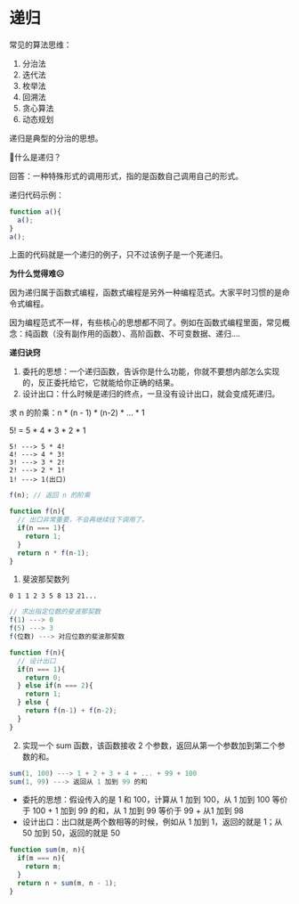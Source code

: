# 递归

常见的算法思维：

1. 分治法
2. 迭代法
3. 枚举法
4. 回溯法
5. 贪心算法
6. 动态规划



递归是典型的分治的思想。

🙋什么是递归？

回答：一种特殊形式的调用形式，指的是函数自己调用自己的形式。

递归代码示例：

```js
function a(){
  a();
}
a();
```

上面的代码就是一个递归的例子，只不过该例子是一个死递归。



**为什么觉得难☹️**

因为递归属于函数式编程，函数式编程是另外一种编程范式。大家平时习惯的是命令式编程。

因为编程范式不一样，有些核心的思想都不同了。例如在函数式编程里面，常见概念：纯函数（没有副作用的函数）、高阶函数、不可变数据、递归....



**递归诀窍**

1. 委托的思想：一个递归函数，告诉你是什么功能，你就不要想内部怎么实现的，反正委托给它，它就能给你正确的结果。
2. 设计出口：什么时候是递归的终点，一旦没有设计出口，就会变成死递归。

求 n 的阶乘：n * (n - 1) * (n-2) * ... * 1

5! = 5 * 4 * 3 * 2 * 1

```
5! ---> 5 * 4!
4! ---> 4 * 3!
3! ---> 3 * 2!
2! ---> 2 * 1!
1! ---> 1(出口)
```

```js
f(n); // 返回 n 的阶乘

function f(n){
  // 出口非常重要，不会再继续往下调用了。
  if(n === 1){
    return 1;
  }
  return n * f(n-1);
}
```


1. 斐波那契数列

```
0 1 1 2 3 5 8 13 21...
```

```js
// 求出指定位数的斐波那契数
f(1) ---> 0
f(5) ---> 3
f(位数) ---> 对应位数的斐波那契数
```

```js
function f(n){
  // 设计出口
  if(n === 1){
    return 0;
  } else if(n === 2){
    return 1;
  } else {
    return f(n-1) + f(n-2);
  }
}
```



2. 实现一个 sum 函数，该函数接收 2 个参数，返回从第一个参数加到第二个参数的和。

```js
sum(1, 100) ---> 1 + 2 + 3 + 4 + ... + 99 + 100
sum(1, 99) ---> 返回从 1 加到 99 的和
```

- 委托的思想：假设传入的是 1 和 100，计算从 1 加到 100，从 1 加到 100 等价于 100 + 1 加到 99 的和，从 1 加到 99 等价于 99 + 从1 加到 98
- 设计出口：出口就是两个数相等的时候，例如从 1 加到 1，返回的就是 1；从 50 加到 50，返回的就是 50

```js
function sum(m, n){
  if(m === n){
    return m;
  }
  return n + sum(m, n - 1);
}
```
